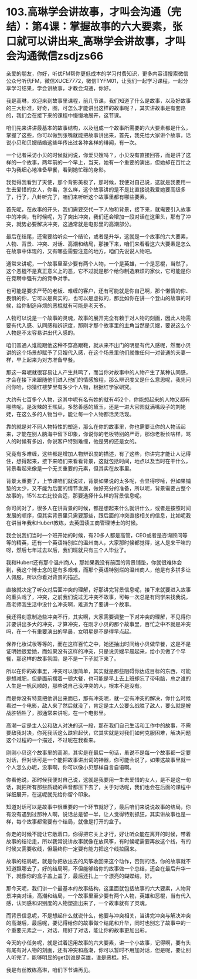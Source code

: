 # 103.高琳学会讲故事，才叫会沟通（完结）：第4课：掌握故事的六大要素，张口就可以讲出来_高琳学会讲故事，才叫会沟通微信zsdjzs66

亲爱的朋友，你好，听优FM帮你更低成本的学习付费知识，更多内容请搜索微信公众号听优FM，微信XUCE7772，微信TYFM01，让我们一起学习课程，一起分享学习结果，学会讲故事，才教会沟通，你好。

我是高琳，欢迎来到故事里课程，前几节课，我们知道了什么是故事，以及好故事的三大标准，好奇，图，可怎么才能讲出这样的故事呢？，其实讲故事是有套路的，我们会在接下来的课程中慢慢地展开，这节课。

咱们先来讲讲最基本的故事结构，以及组成一个故事所需要的六大要素都是什么，掌握了这些，你可以做到张嘴就能把故事讲出来，首先，我先给大家讲个故事，话说小贝和贝嫂结婚这些年传出过各种各样的绯闻，有一次。

一个记者采访小贝的时候就问说，你爱贝嫂吗？，小贝没有直接回答，而是讲了这样的一个故事，两年前的一个早上，当天，她有一个重要的演出，但她却在百忙之中为我细心地准备早餐，看到她忙碌的身影。

我觉得我看到了天使，那个背影美极了，那时候，我便对自己说，这就是我要用一生去爱惜的女人，你看，怎么样，这个故事讲的是不是比直接说我爱她要高级多了，行了，八卦听完了，咱们来听听这个故事里都有哪些要素。

首先呢，在故事的开头，我们需要交代一下人物和背景，接下来，就需要引入故事中的冲突，有时候呢，为了突出冲突，我们还会增加一段对话在这里头，那有了冲突，就势必要解决冲突，这通常就是电影里的高潮部分。

最后在结尾，还需要给听众一个结论，或者是升华，这就是一个故事的六大要素，人物、背景、冲突、对话、高潮和结局，那接下来，咱们来看看这六大要素是怎么在故事中体现的，又有哪些需要注意的地方，咱们先说说人物吧。

通常来讲呢，一个故事里至少要有两个人物，一个是英雄，一个是恶棍，当然了，这个恶棍不是真正意义上的恶，它不过就是那个给你制造麻烦的家伙，它可能是你在竞聘中强有力的竞争对手。

也可能是要求严苛的老板、难缠的客户，还有可能就是你自己啊，那个懒惰的你、畏惧的你，它可以是真实的，也可以是虚拟的，那比如你在讲一个登山的故事的时候，给你制造麻烦的恶棍就有可能是老天爷。

人物可以说是一个故事的灵魂，故事的展开完全有赖于对人物的刻画，因此人物需要有代入感、认同感和辨识度，那刚才那个故事里的主角当然是贝嫂，要说这么个人物是不太容易讲出代入感的。

咱们普通人谁能跟他这种不穿高跟鞋，就从来不出门的明星有代入感呢，然而小贝讲的这个场景却赋予了贝嫂代入感，在这个场景里他们就像任何一对普通的夫妻一样，早上起来为对方准备早餐。

那这一幕呢就很容易让人产生共鸣了，而当你对故事中的人物产生了某种认同感，才会在接下来跟随他们进入他们的情感旅程，那么辨识度又是什么意思呢，我先问问你哈，你猜红楼梦里有多少个人物，根据红学家研究。

大约有七百多个人物，这其中呢有名有姓的就有452个，你能想起来的人物又都有哪些呢，是泼辣的王熙凤，多愁善感的黛玉，还是一进大官园就满嘴段子的刘姥姥，在这么多的人物当中，能让每一个人物都活灵活现。

靠的就是对不同人物特性的塑造，那么在你的故事里，你也需要让你的人物活起来，才能在别人脑海中留下印象，你说你的老板特别的严苛，那你老板长啥样，骂人的时候有多凶，你说客户特别难缠，他是男的还是女的。

究竟有多难缠，这些都是增加人物辨识度的描述，有了这些，你讲完才能让人记得住，想得起来，接下来咱们来看看背景，这就包括时间，地点以及当时在干什么，背景看起来像是一个无关重要的元素，但其实在故事里。

背景太重要了，上节课咱们就说过，背景如果说的太多呢，会显得啰嗦，但如果铺垫的太少，又不能为后面的情节发展，做好充分的准备，所以呢，背景需要占整个故事的，15%左右比较合适，那要选择什么样的背景信息呢。

你可问对了，很多人在讲背景的时候，都是想起来什么就讲什么，或者是按照时间发展的顺序，但其实背景里只需要那些，跟后面的冲突直接相关的信息，比如呢我在讲当年我和Hubert教练，去英国读工商管理博士的时候。

我会说我们当时一个班开始的时候，有20多人都是高管，CEO或者是咨询顾问等等的精英，还有一个英语特别烂的温州商人，大家那时候都觉得，这人是来干嘛的呀，然后七年过去以后，我们班就只有三个人毕业了。

我和Hubert还有那个温州商人，那如果我没有前面的背景铺垫，你就很难体会到，我这个博士念的是有多艰难，而那个英语特别烂的温州商人，他是有多拼多让人佩服，所以你看对背景的描述。

直接就决定了听众对后面冲突的理解，好那讲完背景信息呢，接下来就要进入故事的重头戏了，冲突，之前我们说过无冲突不故事，可每一次总是有同学来找我说，高老师我生活中没什么冲突啊，难道为了要讲一个故事。

我还得刻意制造些冲突不行，其实啊，大家需要调整一下对冲突的理解，不见得你非要讲出多大的冲突，才算冲突，在刚才小贝的那个故事里，百忙之中不就是冲突吗，在一个有重要演出的早晨，女明星是不是得早点起。

保养化妆试妆等等的，而在这样百忙之中，她还抽出时间给小贝做早餐，这是不是证明她很爱她，而如果没有这样的冲突，只是说贝嫂早晨起来，给小贝做了个早餐，那这样的故事氛围，是不是一下子就下来了。

所以在你的故事里，冲突可以很简单，其实就是那些阻碍你达成目标的东西，可能是想减肥，但是面前摆着一顿大餐，也可能是早上去上班却忘了带电脑，总之谁的人生是一帆风顺的，那些说自己没冲突的人，根本不是没有。

而是你没有特意把他讲出来而已，那有冲突呢，就一定有冲突的解决，你什么时候看过一个电影，敌人来了然后就没了，肯定是主人公要么战胜了敌人，要么就是被战胜牺牲了，那通常来讲呢，在一个电影里。

高潮一定是主人公和敌人对决的这一段，那在我们自己生活和工作中的故事，不需要敌我对决，你死我活这么跌宕起伏，它其实就是对我们如何克服困难，解决问题这个过程的一个描述，不过呢在我看来。

刚刚小贝这个故事里的高潮，其实是在最后一句话，虽说不是每一个故事都一定要对话，但对话可是一个能把故事讲出词的神器，你可能会说了，如果这故事里就一个人怎么办呢，没事啊，你可以像小贝那样自言自语啊。

你看他说，那时候我便对自己说，这就是我要用一生去爱惜的女人，是不是这一句话，就把所有那些质疑的声音都压下去了，关于对话呢，我们也会在后面的课程中详细展开，在这呢就先给你留个印象。

知道对话可以是故事中很重要的一个环节就好了，最后咱们来说说故事的结局，你有没有遇到过那种人啊，说话总是留一半，让人觉得特别抓狂，其实讲故事也是一样，每个故事都需要有个结局，就像是打开的盒子。

你走的时候不能让它敞着口，你得把它关上才行，好让听众能在离开的时候，带着故事的结论走，所以我常说讲故事就像在放风筝，有时候呢需要再放这个线，有的时候又需要收线，但最终你一定要有能力把这个线拉回来。

故事的结局呢，就是你把放出去的风筝收回来这个动作，否则的话，你的故事就不知道飘哪去了，好的结局啊，不但能够给你的故事做一个总结，还会在最后升华一下，就像你的盒子盖上盖了，最后还扎上一个漂亮的蝴蝶结，好。

那今天呢，我们讲一个最基本的故事结构，这里面就包括故事的六大要素，人物背景冲突对话，高潮和结局，一个故事里至少要有两个人物，英雄和恶棍，当有代入感，认同感和识别度的人物塑造出来了，一个故事就有了灵魂。

而背景信息呢，不是想起什么就说什么，他要与冲突相关，当讲完冲突与解决冲突的高潮后，最后呢，要记得给你的故事做个结尾和升华，同时也别忘了故事中的一个重要元素之一，对话，用好了对话，能让你的故事更加出彩。

今天的小任务呢，就是试着运用故事的六大要素，讲一个小故事，记得啊，要有头有尾有对人物的刻画，还有冲突和高潮，你可以暂时不用加对话，但是呢，要让别人听完了，能够明显的get到谁是英雄，谁是恶棍，好。

我是有丝教练高琳，咱们下节课再见。